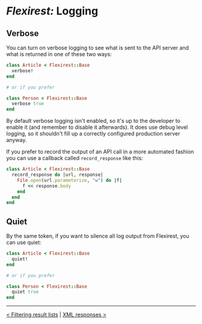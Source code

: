 # *Flexirest:* Logging

## Verbose

You can turn on verbose logging to see what is sent to the API server and what is returned in one of these two ways:

```ruby
class Article < Flexirest::Base
  verbose!
end

# or if you prefer

class Person < Flexirest::Base
  verbose true
end
```

By default verbose logging isn't enabled, so it's up to the developer to enable it (and remember to disable it afterwards). It does use debug level logging, so it shouldn't fill up a correctly configured production server anyway.

If you prefer to record the output of an API call in a more automated fashion you can use a callback called `record_response` like this:

```ruby
class Article < Flexirest::Base
  record_response do |url, response|
    File.open(url.parameterize, "w") do |f|
      f << response.body
    end
  end
end
```

## Quiet

By the same token, if you want to silence all log output from Flexirest, you can use quiet:

```ruby
class Article < Flexirest::Base
  quiet!
end

# or if you prefer

class Person < Flexirest::Base
  quiet true
end
```

-----

[< Filtering result lists](filtering-result-lists.md) | [XML responses >](xml-responses.md)
